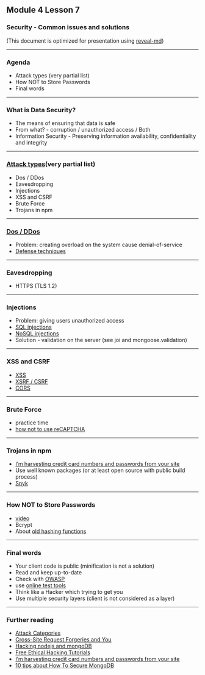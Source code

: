 ## Module 4 Lesson 7
### Security -  Common issues and solutions
(This document is optimized for presentation using [reveal-md](https://github.com/webpro/reveal-md))

---

### Agenda
* Attack types (very partial list)
* How NOT to Store Passwords
* Final words

---

### What is Data Security?
* The means of ensuring that data is safe
* From what? - corruption / unauthorized access / Both
* Information Security - Preserving information availability, confidentiality and integrity

---
### [Attack types](https://www.owasp.org/index.php/Category:Attack)(very partial list)
* Dos / DDos
* Eavesdropping
* Injections
* XSS and CSRF
* Brute Force
* Trojans in npm


---
### [Dos / DDos](https://he.wikipedia.org/wiki/%D7%94%D7%AA%D7%A7%D7%A4%D7%AA_%D7%9E%D7%A0%D7%99%D7%A2%D7%AA_%D7%A9%D7%99%D7%A8%D7%95%D7%AA)
* Problem: creating overload on the system cause denial-of-service
* [Defense techniques](https://en.wikipedia.org/wiki/Denial-of-service_attack#Defense_techniques)

---

### Eavesdropping
* HTTPS (TLS 1.2)

---
### Injections
* Problem: giving users unauthorized access
* [SQL injections](https://www.youtube.com/watch?v=h-9rHTLHJTY)
* [NoSQL injections](https://www.youtube.com/watch?v=FcoecqFUjeU)
* Solution - validation on the server (see joi and mongoose.validation)

---

### XSS and CSRF
* [XSS](https://www.youtube.com/watch?v=cbmBDiR6WaY)
* [XSRF / CSRF](https://www.youtube.com/watch?v=vRBihr41JTo)
* [CORS](https://developer.mozilla.org/en-US/docs/Web/HTTP/CORS)

---

### Brute Force
* practice time
* [how not to use reCAPTCHA](https://internet-israel.com/%D7%A8%D7%A9%D7%AA-%D7%94%D7%90%D7%99%D7%A0%D7%98%D7%A8%D7%A0%D7%98/%D7%91%D7%90%D7%92-%D7%90%D7%91%D7%98%D7%97%D7%94-%D7%A7%D7%A8%D7%99%D7%98%D7%99-%D7%91%D7%90%D7%AA%D7%A8-%D7%A9%D7%9C-%D7%9E%D7%A4%D7%9C%D7%92%D7%AA-%D7%94%D7%A2%D7%91%D7%95%D7%93%D7%94/)

---

### Trojans in npm
* [I’m harvesting credit card numbers and passwords from your site](https://hackernoon.com/im-harvesting-credit-card-numbers-and-passwords-from-your-site-here-s-how-9a8cb347c5b5)
* Use well known packages (or at least open source with public build process)
* [Snyk](https://snyk.io/docs/using-snyk/?utm_campaign=docs&utm_medium=github&utm_source=full_docs)

---
### How NOT to Store Passwords
* [video](https://www.youtube.com/watch?v=8ZtInClXe1Q)
* Bcrypt
* About [old hashing functions](https://www.md5online.org/)

---
### Final words
* Your client code is public (minification is not a solution)
* Read and keep up-to-date
* Check with [OWASP](https://www.owasp.org/index.php/Main_Page)
* use [online test tools](https://www.ssllabs.com)
* Think like a Hacker which trying to get you
* Use multiple security layers (client is not considered as a layer)

---

### Further reading
* [Attack Categories](https://www.owasp.org/index.php/Category:Attack)
* [Cross-Site Request Forgeries and You](https://blog.codinghorror.com/cross-site-request-forgeries-and-you/)
* [Hacking nodejs and mongoDB](https://blog.websecurify.com/2014/08/hacking-nodejs-and-mongodb.html)
* [Free Ethical Hacking Tutorials](https://www.guru99.com/ethical-hacking-tutorials.html)
* [I’m harvesting credit card numbers and passwords from your site](https://hackernoon.com/im-harvesting-credit-card-numbers-and-passwords-from-your-site-here-s-how-9a8cb347c5b5)
* [10 tips about How To Secure MongoDB](https://www.youtube.com/watch?v=cqc7YbZpLA4)
